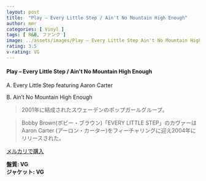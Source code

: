 ```yaml
---
layout: post
title:  "Play – Every Little Step / Ain't No Mountain High Enough"
author: mmr
categories: [ Vinyl ]
tags: [ R&B, ファンク ]
image: ../assets/images/Play – Every Little Step Ain't No Mountain High Enough.jpg
rating: 3.5
v-rating: VG
---
```


#### Play – Every Little Step / Ain't No Mountain High Enough

A. Every Little Step featuring Aaron Carter

B. Ain’t No Mountain High Enough

> 2001年に結成されたスウェーデンのポップガールグループ。

> Bobby Brown(ボビー・ブラウン)「EVERY LITTLE STEP」のカヴァーはAaron Carter (アーロン・カーター)をフィーチャリングに迎え2004年にリリースされた。

[メルカリで購入](https://jp.mercari.com/item/m58251300006)

<div class="mt-4 mb-4 d-flex align-items-center">
<strong class="mr-1">盤質: VG</strong>
</div>
<div class="mt-4 mb-4 d-flex align-items-center">
<strong class="mr-1">ジャケット: VG</strong>
</div>
